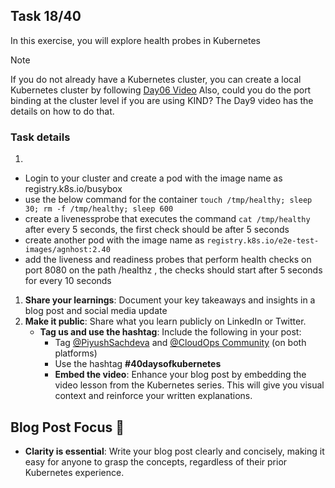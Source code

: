 ## Task 18/40

In this exercise, you will explore health probes in Kubernetes
> [!NOTE]
> If you do not already have a Kubernetes cluster, you can create a local Kubernetes cluster by following [Day06 Video](https://youtu.be/RORhczcOrWs)
Also, could you do the port binding at the cluster level if you are using KIND? The Day9 video has the details on how to do that.

### Task details
1.
- Login to your cluster and create a pod with the image name as registry.k8s.io/busybox
- use the below command for the container
  `touch /tmp/healthy; sleep 30; rm -f /tmp/healthy; sleep 600`
- create a livenessprobe that executes the command `cat /tmp/healthy` after every 5 seconds, the first check should be after 5 seconds
- create another pod with the image name as `registry.k8s.io/e2e-test-images/agnhost:2.40`
- add the liveness and readiness probes that perform health checks on port 8080 on the path /healthz , the checks should start after 5 seconds for every 10 seconds

1. **Share your learnings**: Document your key takeaways and insights in a blog post and social media update
2. **Make it public**: Share what you learn publicly on LinkedIn or Twitter.
   - **Tag us and use the hashtag**: Include the following in your post:
     - Tag [@PiyushSachdeva](https://www.linkedin.com/in/piyush-sachdeva) and [@CloudOps Community](https://www.linkedin.com/company/thecloudopscomm) (on both platforms)
     - Use the hashtag **#40daysofkubernetes**
     - **Embed the video**: Enhance your blog post by embedding the video lesson from the Kubernetes series. This will give you visual context and reinforce your written explanations.

## Blog Post Focus 📝

- **Clarity is essential**: Write your blog post clearly and concisely, making it easy for anyone to grasp the concepts, regardless of their prior Kubernetes experience.
